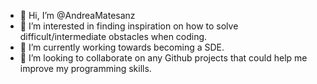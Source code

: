 - 👋 Hi, I’m @AndreaMatesanz
- 👀 I’m interested in finding inspiration on how to solve difficult/intermediate obstacles when coding. 
- 🌱 I’m currently working towards becoming a SDE.
- 💞️ I’m looking to collaborate on any Github projects that could help me improve my programming skills.

<!---
AndreaMatesanz/AndreaMatesanz is a ✨ special ✨ repository because its `README.md` (this file) appears on your GitHub profile.
You can click the Preview link to take a look at your changes.
--->
